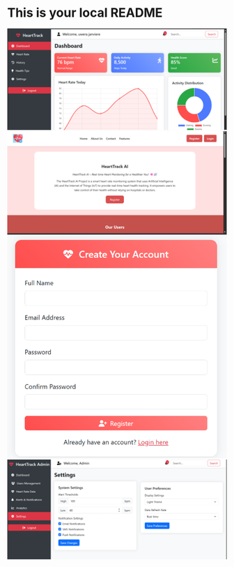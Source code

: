 # This is your local README
![Project Preview](public/images/image1.png)
![Project Preview](public/images/image2.png)
![Project Preview](public/images/image3.png)
![Project Preview](public/images/image4.png)
